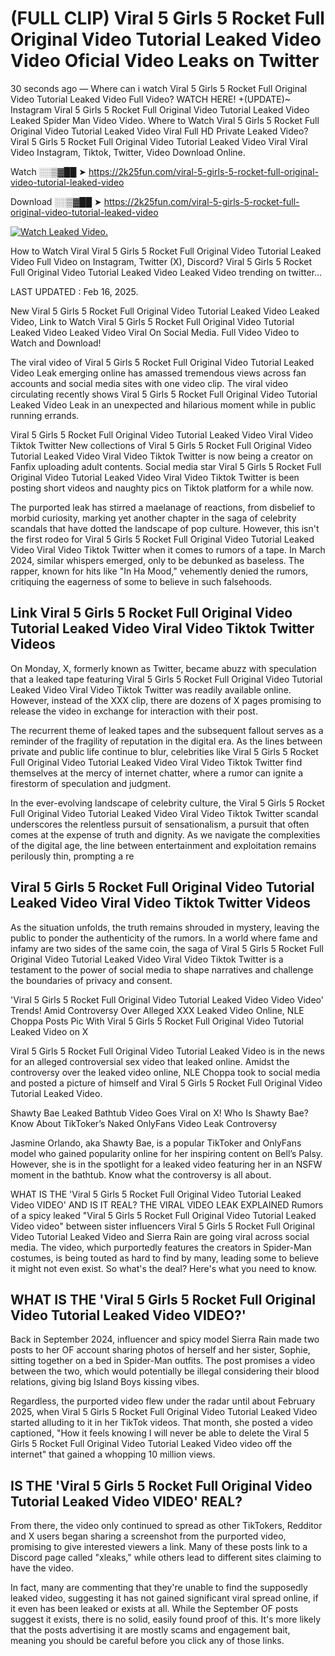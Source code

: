 # (FULL CLIP) Viral 5 Girls 5 Rocket Full Original Video Tutorial Leaked Video Video Oficial Video Leaks on Twitter

30 seconds ago — Where can i watch Viral 5 Girls 5 Rocket Full Original Video Tutorial Leaked Video Full Video? WATCH HERE! +(UPDATE)~ Instagram Viral 5 Girls 5 Rocket Full Original Video Tutorial Leaked Video Leaked Spider Man Video Video. Where to Watch Viral 5 Girls 5 Rocket Full Original Video Tutorial Leaked Video Viral Full HD Private Leaked Video? Viral 5 Girls 5 Rocket Full Original Video Tutorial Leaked Video Viral Viral Video Instagram, Tiktok, Twitter, Video Download Online.

Watch ░░▒▓██ ➤ https://2k25fun.com/viral-5-girls-5-rocket-full-original-video-tutorial-leaked-video

Download ░░▒▓██ ➤ https://2k25fun.com/viral-5-girls-5-rocket-full-original-video-tutorial-leaked-video

[![Watch Leaked Video.](https://miro.medium.com/v2/resize:fit:828/format:webp/1*cilzJN44JGOrTw9NJCrNHA.gif "Watch Leaked Video")](https://2k25fun.com/viral-5-girls-5-rocket-full-original-video-tutorial-leaked-video)

How to Watch Viral Viral 5 Girls 5 Rocket Full Original Video Tutorial Leaked Video Full Video on Instagram, Twitter (X), Discord? Viral 5 Girls 5 Rocket Full Original Video Tutorial Leaked Video Leaked Video trending on twitter...

LAST UPDATED : Feb 16, 2025.

New Viral 5 Girls 5 Rocket Full Original Video Tutorial Leaked Video Leaked Video, Link to Watch Viral 5 Girls 5 Rocket Full Original Video Tutorial Leaked Video Leaked Video Viral On Social Media. Full Video Video to Watch and Download!

The viral video of Viral 5 Girls 5 Rocket Full Original Video Tutorial Leaked Video Leak emerging online has amassed tremendous views across fan accounts and social media sites with one video clip. The viral video circulating recently shows Viral 5 Girls 5 Rocket Full Original Video Tutorial Leaked Video Leak in an unexpected and hilarious moment while in public running errands.

Viral 5 Girls 5 Rocket Full Original Video Tutorial Leaked Video Viral Video Tiktok Twitter New collections of Viral 5 Girls 5 Rocket Full Original Video Tutorial Leaked Video Viral Video Tiktok Twitter is now being a creator on Fanfix uploading adult contents. Social media star Viral 5 Girls 5 Rocket Full Original Video Tutorial Leaked Video Viral Video Tiktok Twitter is been posting short videos and naughty pics on Tiktok platform for a while now.

The purported leak has stirred a maelanage of reactions, from disbelief to morbid curiosity, marking yet another chapter in the saga of celebrity scandals that have dotted the landscape of pop culture. However, this isn't the first rodeo for Viral 5 Girls 5 Rocket Full Original Video Tutorial Leaked Video Viral Video Tiktok Twitter when it comes to rumors of a tape. In March 2024, similar whispers emerged, only to be debunked as baseless. The rapper, known for hits like "In Ha Mood," vehemently denied the rumors, critiquing the eagerness of some to believe in such falsehoods.

## Link Viral 5 Girls 5 Rocket Full Original Video Tutorial Leaked Video Viral Video Tiktok Twitter Videos

On Monday, X, formerly known as Twitter, became abuzz with speculation that a leaked tape featuring Viral 5 Girls 5 Rocket Full Original Video Tutorial Leaked Video Viral Video Tiktok Twitter was readily available online. However, instead of the XXX clip, there are dozens of X pages promising to release the video in exchange for interaction with their post.

The recurrent theme of leaked tapes and the subsequent fallout serves as a reminder of the fragility of reputation in the digital era. As the lines between private and public life continue to blur, celebrities like Viral 5 Girls 5 Rocket Full Original Video Tutorial Leaked Video Viral Video Tiktok Twitter find themselves at the mercy of internet chatter, where a rumor can ignite a firestorm of speculation and judgment.

In the ever-evolving landscape of celebrity culture, the Viral 5 Girls 5 Rocket Full Original Video Tutorial Leaked Video Viral Video Tiktok Twitter scandal underscores the relentless pursuit of sensationalism, a pursuit that often comes at the expense of truth and dignity. As we navigate the complexities of the digital age, the line between entertainment and exploitation remains perilously thin, prompting a re

##  Viral 5 Girls 5 Rocket Full Original Video Tutorial Leaked Video Viral Video Tiktok Twitter Videos

As the situation unfolds, the truth remains shrouded in mystery, leaving the public to ponder the authenticity of the rumors. In a world where fame and infamy are two sides of the same coin, the saga of Viral 5 Girls 5 Rocket Full Original Video Tutorial Leaked Video Viral Video Tiktok Twitter is a testament to the power of social media to shape narratives and challenge the boundaries of privacy and consent.

'Viral 5 Girls 5 Rocket Full Original Video Tutorial Leaked Video Video Video' Trends! Amid Controversy Over Alleged XXX Leaked Video Online, NLE Choppa Posts Pic With Viral 5 Girls 5 Rocket Full Original Video Tutorial Leaked Video on X

Viral 5 Girls 5 Rocket Full Original Video Tutorial Leaked Video is in the news for an alleged controversial sex video that leaked online. Amidst the controversy over the leaked video online, NLE Choppa took to social media and posted a picture of himself and Viral 5 Girls 5 Rocket Full Original Video Tutorial Leaked Video.

Shawty Bae Leaked Bathtub Video Goes Viral on X! Who Is Shawty Bae? Know About TikToker’s Naked OnlyFans Video Leak Controversy

Jasmine Orlando, aka Shawty Bae, is a popular TikToker and OnlyFans model who gained popularity online for her inspiring content on Bell’s Palsy. However, she is in the spotlight for a leaked video featuring her in an NSFW moment in the bathtub. Know what the controversy is all about.

WHAT IS THE 'Viral 5 Girls 5 Rocket Full Original Video Tutorial Leaked Video VIDEO' AND IS IT REAL? THE VIRAL VIDEO LEAK EXPLAINED Rumors of a spicy leaked "Viral 5 Girls 5 Rocket Full Original Video Tutorial Leaked Video video" between sister influencers Viral 5 Girls 5 Rocket Full Original Video Tutorial Leaked Video and Sierra Rain are going viral across social media. The video, which purportedly features the creators in Spider-Man costumes, is being touted as hard to find by many, leading some to believe it might not even exist. So what's the deal? Here's what you need to know.

## WHAT IS THE 'Viral 5 Girls 5 Rocket Full Original Video Tutorial Leaked Video VIDEO?'

Back in September 2024, influencer and spicy model Sierra Rain made two posts to her OF account sharing photos of herself and her sister, Sophie, sitting together on a bed in Spider-Man outfits. The post promises a video between the two, which would potentially be illegal considering their blood relations, giving big Island Boys kissing vibes.

Regardless, the purported video flew under the radar until about February 2025, when Viral 5 Girls 5 Rocket Full Original Video Tutorial Leaked Video started alluding to it in her TikTok videos. That month, she posted a video captioned, "How it feels knowing I will never be able to delete the Viral 5 Girls 5 Rocket Full Original Video Tutorial Leaked Video video off the internet" that gained a whopping 10 million views.

## IS THE 'Viral 5 Girls 5 Rocket Full Original Video Tutorial Leaked Video VIDEO' REAL?

From there, the video only continued to spread as other TikTokers, Redditor and X users began sharing a screenshot from the purported video, promising to give interested viewers a link. Many of these posts link to a Discord page called "xleaks," while others lead to different sites claiming to have the video.

In fact, many are commenting that they're unable to find the supposedly leaked video, suggesting it has not gained significant viral spread online, if it even has been leaked or exists at all. While the September OF posts suggest it exists, there is no solid, easily found proof of this. It's more likely that the posts advertising it are mostly scams and engagement bait, meaning you should be careful before you click any of those links.